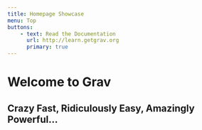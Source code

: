```yaml
---
title: Homepage Showcase
menu: Top
buttons:
    - text: Read the Documentation
      url: http://learn.getgrav.org
      primary: true
---
```


# Welcome to Grav
## Crazy **Fast**, Ridiculously **Easy**, Amazingly **Powerful**...
